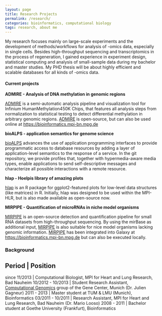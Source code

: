 ```yaml
---
layout: page
title: Research Projects
permalink: /research/
categories: bioinformatics, computational biology
tags: research, about me
---
```


My research focuses mainly on large-scale experiments and the development of methods/workflows for analysis of -omics data, especially in single cells. Besides high-throughput sequencing and transcriptomics in the process of regeneration, I gained experience in experiment design, statistical computing and analysis of small-sample data during my bachelor and master studies. My PHD thesis will be about highly efficient and scalable databases for all kinds of -omics data.

#### Current projects

**ADMIRE - Analysis of DNA methylation in genomic regions**

[ADMIRE](https://github.molgen.mpg.de/loosolab/admire) is a semi-automatic analysis pipeline and visualization tool for Infinium HumanMethylation450K Chips, that features all analysis steps from normalization to statistical testing to detect differential methylation in arbitrary genomic regions. [ADMIRE](https://github.molgen.mpg.de/loosolab/admire) is open-source, but can also be used online at <a href="https://bioinformatics.mpi-bn.mpg.de">https://bioinformatics.mpi-bn.mpg.de</a>

**bioALPS - application semantics for genome science**

[bioALPS](https://github.com/jenzopr/bioalps) advances the use of application programming interfaces to provide programmatic access to database resources by adding a layer of application-level semantics to the response of a service. In the git repository, we provide profiles that, together with hypermedia-aware media types, enable applications to send self-descriptive messages and characterize all possible interactions with a remote resource.

**hlap - Hoelpis library of amazing plots**

[hlap](https://github.com/jenzopr/hlap) is an R package for ggplot2-featured plots for low-level data structures (like matrices) in R. Initially, hlap was designed to be used within the MPI-HLR, but is also made available as open-source now.

**MIRPIPE - Quantification of microRNAs in niche model organisms**

[MIRPIPE](https://github.molgen.mpg.de/loosolab/mirpipe) is an open-source detection and quantification pipeline for small RNA datasets from high-throughput sequencing. By using the mirBase as additional input, [MIRPIPE](https://github.molgen.mpg.de/loosolab/mirpipe) is also suitable for nice model organisms lacking genomic information. [MIRPIPE](https://github.molgen.mpg.de/loosolab/mirpipe) has been integrated into Galaxy at <a href="https://bioinformatics.mpi-bn.mpg.de">https://bioinformatics.mpi-bn.mpg.de</a> but can also be executed locally.

### Background

Period | Position
-----------------
since 11/2013 | Computational Biologist, MPI for Heart and Lung Research, Bad Nauheim
10/2012 - 10/2013 | Student Research Assistant, [Computational Genomics](http://www.gagneur.genzentrum.lmu.de/) group of the Gene Center, Munich (Dr. Julien Gagneur)
2011 - 2013 | Master student at TUM &amp; LMU (Munich), Bioinformatics
03/2011 - 10/2011 | Research Assistant, MPI for Heart and Lung Research, Bad Nauheim (Dr. Mario Looso)
2008 - 2011 | Bachelor student at Goethe University (Frankfurt), Bioinformatics

